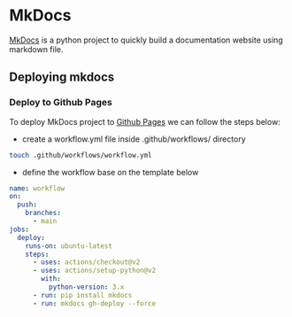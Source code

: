 # MkDocs
[MkDocs](https://www.mkdocs.org/getting-started/) is a python project to quickly
build a documentation website using markdown file.

## Deploying mkdocs

### Deploy to Github Pages

To deploy MkDocs project to [Github Pages](https://pages.github.com/)
we can follow the steps below:

- create a workflow.yml file inside .github/workflows/ directory
``` bash title="bash script"
touch .github/workflows/workflow.yml
```
- define the workflow base on the template below
``` yaml  title="workflow.yml"
name: workflow 
on:
  push:
    branches:
      - main
jobs:
  deploy:
    runs-on: ubuntu-latest
    steps:
      - uses: actions/checkout@v2
      - uses: actions/setup-python@v2
        with:
          python-version: 3.x
      - run: pip install mkdocs
      - run: mkdocs gh-deploy --force
```
